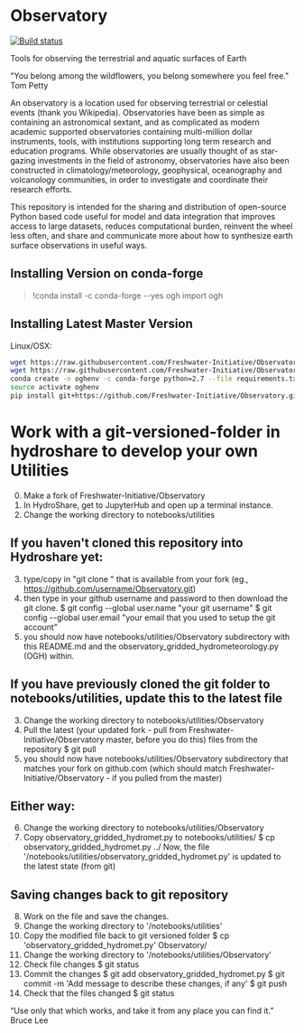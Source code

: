 # Observatory
[![Build status](https://travis-ci.org/Freshwater-Initiative/Observatory.svg?branch=master)](https://travis-ci.org/Freshwater-Initiative/Observatory)

Tools for observing the terrestrial and aquatic surfaces of Earth 

"You belong among the wildflowers, you belong somewhere you feel free." Tom Petty

An observatory is a location used for observing terrestrial or celestial events (thank you Wikipedia). Observatories have been as simple as containing an astronomical sextant, and as complicated as modern academic supported observatories containing multi-million dollar instruments, tools, with institutions supporting long term research and education programs.  While observatories are usually thought of as star-gazing investments in the field of astronomy, observatories have also been constructed in climatology/meteorology, geophysical, oceanography and volcanology communities, in order to investigate and coordinate their research efforts.  

This repository is intended for the sharing and distribution of open-source Python based code useful for model and data integration that improves access to large datasets, reduces computational burden, reinvent the wheel less often, and share and communicate more about how to synthesize earth surface observations in useful ways.

## Installing Version on conda-forge
> !conda install -c conda-forge --yes ogh
> import ogh

## Installing Latest Master Version

Linux/OSX:

```bash
wget https://raw.githubusercontent.com/Freshwater-Initiative/Observatory/master/requirements.txt
wget https://raw.githubusercontent.com/Freshwater-Initiative/Observatory/master/requirements-dev.txt
conda create -n oghenv -c conda-forge python=2.7 --file requirements.txt --file requirements-dev.txt
source activate oghenv
pip install git+https://github.com/Freshwater-Initiative/Observatory.git
```

# Work with a git-versioned-folder in hydroshare to develop your own Utilities
0) Make a fork of Freshwater-Initiative/Observatory
1) In HydroShare, get to JupyterHub and open up a terminal instance.
2) Change the working directory to notebooks/utilities
## If you haven't cloned this repository into Hydroshare yet:
3) type/copy in "git clone <github link>" that is available from your fork (eg., https://github.com/username/Observatory.git)
4) then type in your github username and password to then download the git clone.
  $ git config --global user.name "your git username"
  $ git config --global user.email "your email that you used to setup the git account"
5) you should now have notebooks/utilities/Observatory subdirectory with this README.md and the observatory_gridded_hydrometeorology.py (OGH) within.
## If you have previously cloned the git folder to notebooks/utilities, update this to the latest file
3) Change the working directory to notebooks/utilities/Observatory
4) Pull the latest (your updated fork - pull from Freshwater-Initiative/Observatory master, before you do this) files from the repository
  $ git pull
5) you should now have notebooks/utilities/Observatory subdirectory that matches your fork on github.com (which should match Freshwater-Initiative/Observatory - if you pulled from the master)
## Either way:
6) Change the working directory to notebooks/utilities/Observatory
7) Copy observatory_gridded_hydromet.py to notebooks/utilities/
  $ cp observatory_gridded_hydromet.py ../
  Now, the file '/notebooks/utilities/observatory_gridded_hydromet.py' is updated to the latest state (from git) 

## Saving changes back to git repository

8) Work on the file and save the changes.
9) Change the working directory to '/notebooks/utilities'
10) Copy the modified file back to git versioned folder
  $ cp 'observatory_gridded_hydromet.py' Observatory/
11) Change the working directory to '/notebooks/utilities/Observatory'
12) Check file changes 
  $ git status
13) Commit the changes
  $ git add observatory_gridded_hydromet.py
  $ git commit -m 'Add message to describe these changes, if any'
  $ git push
14) Check that the files changed
  $ git status

 “Use only that which works, and take it from any place you can find it.” Bruce Lee
